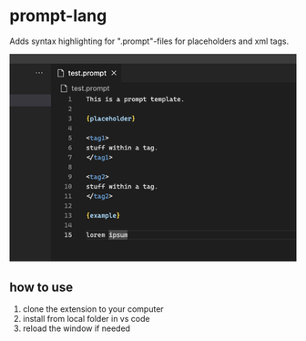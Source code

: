 # prompt-lang

Adds syntax highlighting for ".prompt"-files for placeholders and xml tags.

![Screenshot](https://raw.githubusercontent.com/max-hans/prompt-lang-extension/main/res/screenshot.png)

## how to use

1. clone the extension to your computer
2. install from local folder in vs code
3. reload the window if needed
